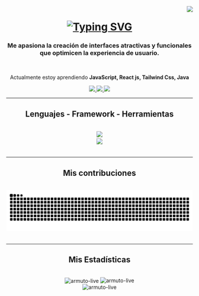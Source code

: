<img align="right" src="https://visitor-badge.laobi.icu/badge?page_id=Armuto-Live.visitor-badge" />
<h1 align="center">
  <a href="https://git.io/typing-svg"><img src="https://readme-typing-svg.demolab.com?font=Fira+Code&weight=700&size=36&duration=3000&pause=1000&center=true&random=false&height=70&lines=Holaa++%F0%9F%91%8B;Soy+Luis+Armuto" alt="Typing SVG" /></a>
</h1>


<h3 align="center">Me apasiona la creación de interfaces atractivas y funcionales que optimicen la experiencia de usuario.</h3>
<br/>
<div align="center">
  
  Actualmente estoy aprendiendo **JavaScript, React js, Tailwind Css, Java**
  
</div>

<div align="center">
  <a href="mailto:luisarmuto3@gmail.com">
    <img src="https://img.shields.io/badge/Gmail-333333?style=for-the-badge&logo=gmail&logoColor=red"  target="_blank" />  
  </a>
  
  <a href="https://www.linkedin.com/in/luis-armuto-abarca/" target="_blank" >
    <img src="https://img.shields.io/badge/LinkedIn-0077B5?style=for-the-badge&logo=linkedin&logoColor=white" target="_blank" />  
  </a>
  
  <a href="https://portafolio-v2-armuto.netlify.app/" target="_blank" >
    <img src="https://img.shields.io/badge/Portfolio-255E63?style=for-the-badge&logo=todoist&logoColor=white" target="_blank" />  
  </a>
</div>
<hr/>

<h2 align="center">Lenguajes - Framework - Herramientas</h2>
<br/>
<div align="center">  
  <a href="https://aws.amazon.com" target="_blank" rel="noreferrer"> 
    <img src="https://skillicons.dev/icons?i=java,mysql,aws,firebase" />
    <br/>
    <img src="https://skillicons.dev/icons?i=html,css,js,react,materialui,tailwind,figma,git" />
  </a> 
</div>
<br/>
<hr/>
<div align="center">
  <h2 align="center">Mis contribuciones</h2>
  <br/>
  <img alt="snake eating my contributions" src="https://raw.githubusercontent.com/Armuto-Live/Armuto-Live/output/github-contribution-grid-snake.svg" />
</div>
<br/>
<hr/>
<div align="center">
  <h2 align="center">Mis Estadísticas</h2>
  <br/>
  <img align="center" src="https://github-readme-streak-stats.herokuapp.com/?user=armuto-live&" alt="armuto-live" />
  <img src="https://github-readme-stats.vercel.app/api?username=armuto-live&show_icons=true&locale=en" alt="armuto-live" />
  <br/>
  <img src="https://github-readme-stats.vercel.app/api/top-langs?username=armuto-live&show_icons=true&locale=en&layout=compact" alt="armuto-live" />
</div>
